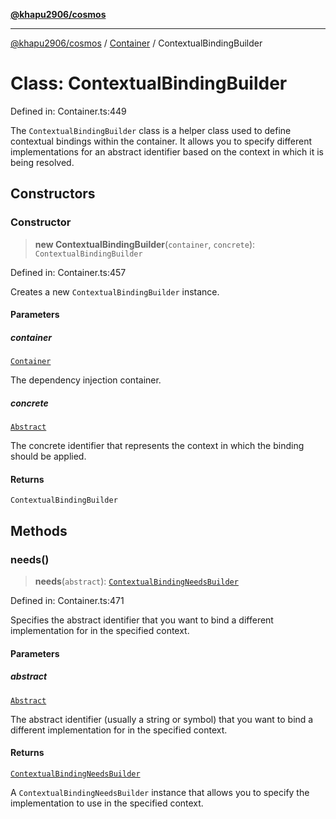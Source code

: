 [**@khapu2906/cosmos**](../../README.md)

***

[@khapu2906/cosmos](../../modules.md) / [Container](../README.md) / ContextualBindingBuilder

# Class: ContextualBindingBuilder

Defined in: Container.ts:449

The `ContextualBindingBuilder` class is a helper class used to define contextual bindings
within the container.  It allows you to specify different implementations for an abstract
identifier based on the context in which it is being resolved.

## Constructors

### Constructor

> **new ContextualBindingBuilder**(`container`, `concrete`): `ContextualBindingBuilder`

Defined in: Container.ts:457

Creates a new `ContextualBindingBuilder` instance.

#### Parameters

##### container

[`Container`](Container.md)

The dependency injection container.

##### concrete

[`Abstract`](../type-aliases/Abstract.md)

The concrete identifier that represents the context in which the
                binding should be applied.

#### Returns

`ContextualBindingBuilder`

## Methods

### needs()

> **needs**(`abstract`): [`ContextualBindingNeedsBuilder`](ContextualBindingNeedsBuilder.md)

Defined in: Container.ts:471

Specifies the abstract identifier that you want to bind a different implementation
for in the specified context.

#### Parameters

##### abstract

[`Abstract`](../type-aliases/Abstract.md)

The abstract identifier (usually a string or symbol) that you want to
                bind a different implementation for in the specified context.

#### Returns

[`ContextualBindingNeedsBuilder`](ContextualBindingNeedsBuilder.md)

A `ContextualBindingNeedsBuilder` instance that allows you to specify the
         implementation to use in the specified context.
